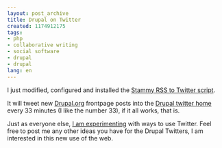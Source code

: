 ```yaml
---
layout: post_archive
title: Drupal on Twitter
created: 1174912175
tags:
- php
- collaborative writing
- social software
- drupal
- drupal
lang: en
---
```

I just modified, configured and installed the [Stammy RSS to Twitter script](http://paulstamatiou.com/2007/01/26/stammy-script-rss-to-twitter-using-php/).

It will tweet new [Drupal.org](http://drupal.org) frontpage posts into the [Drupal twitter home](http://twitter.com/drupal) every 33 minutes (I like the number 33), if it all works, that is.

Just as everyone else, [I am experimenting](http://twitter.com/berkes) with ways to use Twitter. Feel free to post me any other ideas you have for the Drupal Twitters, I am interested in this new use of the web. 
